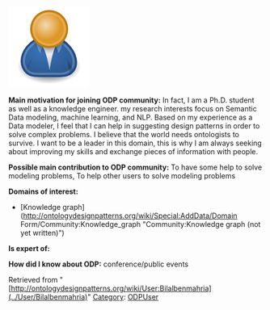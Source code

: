 [![Image:ODPUser.png](../images/a/a6/ODPUser.png)](../Image/ODPUser.png "Image:ODPUser.png")




  





__Main motivation for joining ODP community:__ In fact, I am a Ph.D. student as well as a knowledge engineer. my research interests focus on Semantic Data modeling, machine learning, and NLP. Based on my experience as a Data modeler, I feel that I can help in suggesting design patterns in order to solve complex problems. I believe that the world needs ontologists to survive. I want to be a leader in this domain, this is why I am always seeking about improving my skills and exchange pieces of information with people.


__Possible main contribution to ODP community:__ To have some help to solve modeling problems, To help other users to solve modeling problems


__Domains of interest:__



* [Knowledge graph](http://ontologydesignpatterns.org/wiki/Special:AddData/Domain Form/Community:Knowledge_graph "Community:Knowledge graph (not yet written)")


__Is expert of:__


  

__How did I know about ODP:__ conference/public events






Retrieved from "[http://ontologydesignpatterns.org/wiki/User:Bilalbenmahria](../User/Bilalbenmahria)"
 [Category](http://ontologydesignpatterns.org/wiki/Special:Categories "Special:Categories"): [ODPUser](../Category/ODPUser "Category:ODPUser")